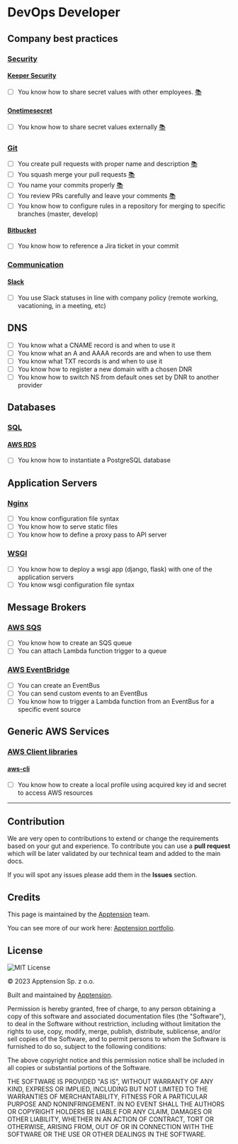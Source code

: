 DevOps Developer
================

Company best practices
----------------------

### [Security](/Technical%20Stack/Mobile%20Developer/Company%20best%20practices.md#security)

#### [Keeper Security](/Technical%20Stack/Mobile%20Developer/Company%20best%20practices.md#keeper-security)

*   [ ] You know how to share secret values with other employees. [:books:](https://docs.keeper.io/user-guides/)

#### [Onetimesecret](/Technical%20Stack/Mobile%20Developer/Company%20best%20practices.md#onetimesecret)

*   [ ] You know how to share secret values externally [:books:](https://support.painchek.com/hc/en-us/articles/6249372358415-How-to-use-One-Time-Secret)

### [Git](/Technical%20Stack/Mobile%20Developer/Company%20best%20practices.md#git)

*   [ ] You create pull requests with proper name and description [:books:](https://medium.com/@hugooodias/the-anatomy-of-a-perfect-pull-request-567382bb6067)
*   [ ] You squash merge your pull requests [:books:](https://blog.pairworking.com/why-you-should-care-about-squash-and-merge-in-git-675856bf66b0)
*   [ ] You name your commits properly [:books:](https://chris.beams.io/posts/git-commit/)
*   [ ] You review PRs carefully and leave your comments [:books:](https://www.pullrequest.com/blog/what-belongs-in-an-effective-code-review-checklist/)
*   [ ] You know how to configure rules in a repository for merging to specific branches (master, develop)

#### [Bitbucket](/Technical%20Stack/Mobile%20Developer/Company%20best%20practices.md#bitbucket)

*   [ ] You know how to reference a Jira ticket in your commit

### [Communication](/Technical%20Stack/Mobile%20Developer/Company%20best%20practices.md#communication)

#### [Slack](/Technical%20Stack/Mobile%20Developer/Company%20best%20practices.md#slack)

*   [ ] You use Slack statuses in line with company policy (remote working, vacationing, in a meeting, etc)

DNS
---

*   [ ] You know what a CNAME record is and when to use it
*   [ ] You know what an A and AAAA records are and when to use them
*   [ ] You know what TXT records is and when to use it
*   [ ] You know how to register a new domain with a chosen DNR
*   [ ] You know how to switch NS from default ones set by DNR to another provider

Databases
---------

### [SQL](/Technical%20Stack/DevOps%20Developer/Databases.md#sql)

#### [AWS RDS](/Technical%20Stack/DevOps%20Developer/Databases.md#aws-rds)

*   [ ] You know how to instantiate a PostgreSQL database

Application Servers
-------------------

### [Nginx](/Technical%20Stack/DevOps%20Developer/Application%20Servers.md#nginx)

*   [ ] You know configuration file syntax
*   [ ] You know how to serve static files
*   [ ] You know how to define a proxy pass to API server

### [WSGI](/Technical%20Stack/DevOps%20Developer/Application%20Servers.md#wsgi)

*   [ ] You know how to deploy a wsgi app (django, flask) with one of the application servers
*   [ ] You know wsgi configuration file syntax

Message Brokers
---------------

### [AWS SQS](/Technical%20Stack/DevOps%20Developer/Message%20Brokers.md#aws-sqs)

*   [ ] You know how to create an SQS queue
*   [ ] You can attach Lambda function trigger to a queue

### [AWS EventBridge](/Technical%20Stack/DevOps%20Developer/Message%20Brokers.md#aws-event-bridge)

*   [ ] You can create an EventBus
*   [ ] You can send custom events to an EventBus
*   [ ] You know how to trigger a Lambda function from an EventBus for a specific event source

Generic AWS Services
--------------------

### [AWS Client libraries](/Technical%20Stack/DevOps%20Developer/Generic%20AWS%20Services.md#aws-client-libraries)

#### [aws-cli](/Technical%20Stack/DevOps%20Developer/Generic%20AWS%20Services.md#aws-cli)

*   [ ] You know how to create a local profile using acquired key id and secret to access AWS resources

* * *

Contribution
------------

We are very open to contributions to extend or change the requirements based on your gut and experience. To contribute you can use a **pull request** which will be later validated by our technical team and added to the main docs.

If you will spot any issues please add them in the **Issues** section.

Credits
-------

This page is maintained by the [Apptension](https://apptension.com) team.

You can see more of our work here: [Apptension portfolio](https://www.apptension.com/portfolio).

License
-------

![MIT License](https://img.shields.io/badge/License-MIT-blue.svg)

© 2023 Apptension Sp. z o.o.

Built and maintained by [Apptension](https://apptension.com).

Permission is hereby granted, free of charge, to any person obtaining a copy of this software and associated documentation files (the "Software"), to deal in the Software without restriction, including without limitation the rights to use, copy, modify, merge, publish, distribute, sublicense, and/or sell copies of the Software, and to permit persons to whom the Software is furnished to do so, subject to the following conditions:

The above copyright notice and this permission notice shall be included in all copies or substantial portions of the Software.

THE SOFTWARE IS PROVIDED "AS IS", WITHOUT WARRANTY OF ANY KIND, EXPRESS OR IMPLIED, INCLUDING BUT NOT LIMITED TO THE WARRANTIES OF MERCHANTABILITY, FITNESS FOR A PARTICULAR PURPOSE AND NONINFRINGEMENT. IN NO EVENT SHALL THE AUTHORS OR COPYRIGHT HOLDERS BE LIABLE FOR ANY CLAIM, DAMAGES OR OTHER LIABILITY, WHETHER IN AN ACTION OF CONTRACT, TORT OR OTHERWISE, ARISING FROM, OUT OF OR IN CONNECTION WITH THE SOFTWARE OR THE USE OR OTHER DEALINGS IN THE SOFTWARE.
